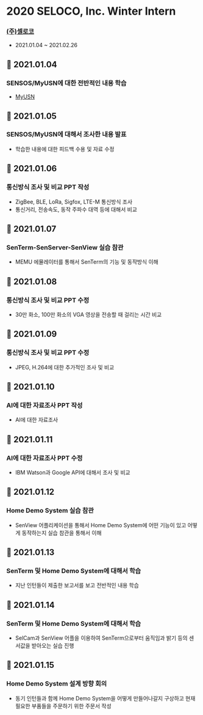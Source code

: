# 2020 SELOCO, Inc. Winter Intern
### [(주)셀로코](http://www.seloco.com/company/com200-1.asp)
- 2021.01.04 ~ 2021.02.26

## 📅 2021.01.04
### SENSOS/MyUSN에 대한 전반적인 내용 학습
- [MyUSN](https://github.com/sth4881/Seloco_Intern/blob/main/MyUSN.md)
## 📅 2021.01.05
### SENSOS/MyUSN에 대해서 조사한 내용 발표
- 학습한 내용에 대한 피드백 수용 및 자료 수정
## 📅 2021.01.06
### 통신방식 조사 및 비교 PPT 작성
- ZigBee, BLE, LoRa, Sigfox, LTE-M 통신방식 조사
- 통신거리, 전송속도, 동작 주파수 대역 등에 대해서 비교
## 📅 2021.01.07
### SenTerm-SenServer-SenView 실습 참관
- MEMU 에뮬레이터를 통해서 SenTerm의 기능 및 동작방식 이해
## 📅 2021.01.08
### 통신방식 조사 및 비교 PPT 수정
- 30만 화소, 100만 화소의 VGA 영상을 전송할 때 걸리는 시간 비교
## 📅 2021.01.09
### 통신방식 조사 및 비교 PPT 수정
- JPEG, H.264에 대한 추가적인 조사 및 비교
## 📅 2021.01.10
### AI에 대한 자료조사 PPT 작성
- AI에 대한 자료조사
## 📅 2021.01.11
### AI에 대한 자료조사 PPT 수정
- IBM Watson과 Google API에 대해서 조사 및 비교
## 📅 2021.01.12
### Home Demo System 실습 참관
- SenView 어플리케이션을 통해서 Home Demo System에 어떤 기능이 있고 어떻게 동작하는지 실습 참관을 통해서 이해
## 📅 2021.01.13
### SenTerm 및 Home Demo System에 대해서 학습
- 지난 인턴들이 제출한 보고서를 보고 전반적인 내용 학습
## 📅 2021.01.14
### SenTerm 및 Home Demo System에 대해서 학습
- SelCam과 SenView 어플을 이용하여 SenTerm으로부터 움직임과 밝기 등의 센서값을 받아오는 실습 진행
## 📅 2021.01.15
### Home Demo System 설계 방향 회의
- 동기 인턴들과 함께 Home Demo System을 어떻게 만들어나갈지 구상하고 현재 필요한 부품들을 주문하기 위한 주문서 작성